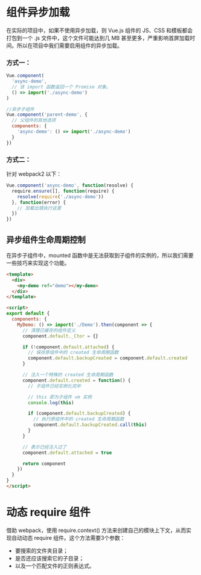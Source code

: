 # 组件异步加载
在实际的项目中，如果不使用异步加载，则 Vue.js 组件的 JS、CSS 和模板都会打包到一个 .js 文件中，这个文件可能达到几 MB 甚至更多，严重影响首屏加载时间。所以在项目中我们需要启用组件的异步加载。

### 方式一：
``` js
Vue.component(
  'async-demo',
  // 该 import 函数返回一个 Promise 对象。
  () => import('./async-demo')
)

//异步子组件
Vue.component('parent-demo', {
  // 父组件的其他选项
  components: {
    'async-demo': () => import('./async-demo')
  }
})
```

### 方式二：
针对 webpack2 以下：

``` js
Vue.component('async-demo', function(resolve) {
  require.ensure([], function(require) {
    resolve(require('./async-demo'))
  }, function(error) {
    // 加载出错执行这里
  })
})
```

## 异步组件生命周期控制
在异步子组件中，mounted 函数中是无法获取到子组件的实例的，所以我们需要一些技巧来实现这个功能。

``` html
<template>
  <div>
    <my-demo ref="demo"></my-demo>
  </div>
</template>

<script>
export default {
  components: {
    MyDemo: () => import('./Demo').then(component => {
      // 清理已缓存的组件定义
      component.default._Ctor = {}

      if (!component.default.attached) {
        // 保存原组件中的 created 生命周期函数
        component.default.backupCreated = component.default.created
      }

      // 注入一个特殊的 created 生命周期函数
      component.default.created = function() {
        // 子组件已经实例化完毕

        // this 即为子组件 vm 实例
        console.log(this)

        if (component.default.backupCreated) {
          // 执行原组件中的 created 生命周期函数
          component.default.backupCreated.call(this)
        }
      }

      // 表示已经注入过了 
      component.default.attached = true

      return component
    })
  }
}
</script>
```

# 动态 require 组件
借助 webpack，使用 require.context() 方法来创建自己的模块上下文，从而实现自动动态 require 组件。这个方法需要3个参数：
 
 * 要搜索的文件夹目录；
 * 是否还应该搜索它的子目录；
 * 以及一个匹配文件的正则表达式。
 

